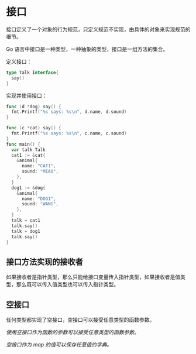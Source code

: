 # 接口

接口定义了一个对象的行为规范，只定义规范不实现，由具体的对象来实现规范的细节。

Go 语言中接口是一种类型，一种抽象的类型，接口是一组方法的集合。

定义接口：

```go
type Talk interface{
  say()
}
```

实现并使用接口：

```go
func (d *dog) say() {
  fmt.Printf("%s says: %s\n", d.name, d.sound)
}

func (c *cat) say() {
  fmt.Printf("%s says: %s\n", c.name, c.sound)
}
func main() {
  var talk Talk
  cat1 := &cat{
    &animal{
      name: "CAT1",
      sound: "MIAO",
    },
  }
  dog1 := &dog{
    &animal{
      name: "DOG1",
      sound: "WANG",
    },
  }
  talk = cat1
  talk.say()
  talk = dog1
  talk.say()
}
```

## 接口方法实现的接收者

如果接收者是指针类型，那么只能给接口变量传入指针类型，如果接收者是值类型，那么既可以传入值类型也可以传入指针类型。

## 空接口

任何类型都实现了空接口，空接口可以接受任意类型的函数参数。

*使用空接口作为函数的参数可以接受任意类型的函数参数。*

*空接口作为 map 的值可以保存任意值的字典。*
